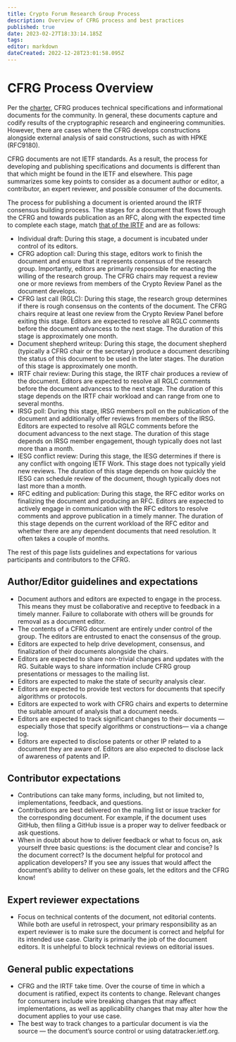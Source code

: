 ```yaml
---
title: Crypto Forum Research Group Process
description: Overview of CFRG process and best practices
published: true
date: 2023-02-27T18:33:14.185Z
tags: 
editor: markdown
dateCreated: 2022-12-28T23:01:58.095Z
---
```


# CFRG Process Overview

Per the [charter](https://datatracker.ietf.org/rg/cfrg/about/), CFRG produces technical specifications and informational documents for the community. In general, these documents capture and codify results of the cryptographic research and engineering communities. However, there are cases where the CFRG develops constructions alongside external analysis of said constructions, such as with HPKE (RFC9180). 

CFRG documents are not IETF standards. As a result, the process for developing and publishing specifications and documents is different than that which might be found in the IETF and elsewhere. This page summarizes some key points to consider as a document author or editor, a contributor, an expert reviewer, and possible consumer of the documents. 

The process for publishing a document is oriented around the IRTF consensus building process. The stages for a document that flows through the CFRG and towards publication as an RFC, along with the expected time to complete each stage, match [that of the IRTF](https://datatracker.ietf.org/help/state/draft/irtf) and are as follows:

- Individual draft: During this stage, a document is incubated under control of its editors.
- CFRG adoption call: During this stage, editors work to finish the document and ensure that it represents consensus of the research group. Importantly, editors are primarily responsible for enacting the willing of the research group. The CFRG chairs may request a review one or more reviews from members of the Crypto Review Panel as the document develops.
- CFRG last call (RGLC): During this stage, the research group determines if there is rough consensus on the contents of the document. The CFRG chairs require at least one review from the Crypto Review Panel before exiting this stage. Editors are expected to resolve all RGLC comments before the document advancess to the next stage. The duration of this stage is approximately one month.
- Document shepherd writeup: During this stage, the document shepherd (typically a CFRG chair or the secretary) produce a document describing the status of this document to be used in the later stages. The duration of this stage is approximately one month.
- IRTF chair review: During this stage, the IRTF chair produces a review of the document.  Editors are expected to resolve all RGLC comments before the document advancess to the next stage. The duration of this stage depends on the IRTF chair workload and can range from one to several months.
- IRSG poll: During this stage, IRSG members poll on the publication of the document and additionally offer reviews from members of the IRSG. Editors are expected to resolve all RGLC comments before the document advancess to the next stage. The duration of this stage depends on IRSG member engagement, though typically does not last more than a month.
- IESG conflict review: During this stage, the IESG determines if there is any conflict with ongoing IETF Work. This stage does not typically yield new reviews. The duration of this stage depends on how quickly the IESG can schedule review of the document, though typically does not last more than a month.
- RFC editing and publication: During this stage, the RFC editor works on finalizing the document and producing an RFC. Editors are expected to actively engage in communication with the RFC editors to resolve comments and approve publication in a timely manner. The duration of this stage depends on the current workload of the RFC editor and whether there are any dependent documents that need resolution. It often takes a couple of months.

The rest of this page lists guidelines and expectations for various participants and contributors to the CFRG.

## Author/Editor guidelines and expectations

- Document authors and editors are expected to engage in the process. This means they must be collaborative and receptive to feedback in a timely manner. Failure to collaborate with others will be grounds for removal as a document editor. 
- The contents of a CFRG document are entirely under control of the group. The editors are entrusted to enact the consensus of the group.
- Editors are expected to help drive development, consensus, and finalization of their documents alongside the chairs.
- Editors are expected to share non-trivial changes and updates with the RG. Suitable ways to share information include CFRG group presentations or messages to the mailing list. 
- Editors are expected to make the state of security analysis clear.
- Editors are expected to provide test vectors for documents that specify algorithms or protocols.
- Editors are expected to work with CFRG chairs and experts to determine the suitable amount of analysis that a document needs. 
- Editors are expected to track significant changes to their documents — especially those that specify algorithms or constructions— via a change log.
- Editors are expected to disclose patents or other IP related to a document they are aware of. Editors are also expected to disclose lack of awareness of patents and IP. 

## Contributor expectations

- Contributions can take many forms, including, but not limited to, implementations, feedback, and questions.
- Contributions are best delivered on the mailing list or issue tracker for the corresponding document. For example, if the document uses GitHub, then filing a GitHub issue is a proper way to deliver feedback or ask questions.
- When in doubt about how to deliver feedback or what to focus on, ask yourself three basic questions: is the document clear and concise? Is the document correct? Is the document helpful for protocol and application developers? If you see any issues that would affect the document’s ability to deliver on these goals, let the editors and the CFRG know!

## Expert reviewer expectations

- Focus on technical contents of the document, not editorial contents. While both are useful in retrospect, your primary responsibility as an expert reviewer is to make sure the document is correct and helpful for its intended use case. Clarity is primarily the job of the document editors. It is unhelpful to block technical reviews on editorial issues.

## General public expectations

- CFRG and the IRTF take time. Over the course of time in which a document is ratified, expect its contents to change. Relevant changes for consumers include wire breaking changes that may affect implementations, as well as applicability changes that may alter how the document applies to your use case. 
- The best way to track changes to a particular document is via the source — the document’s source control or using datatracker.ietf.org. 
